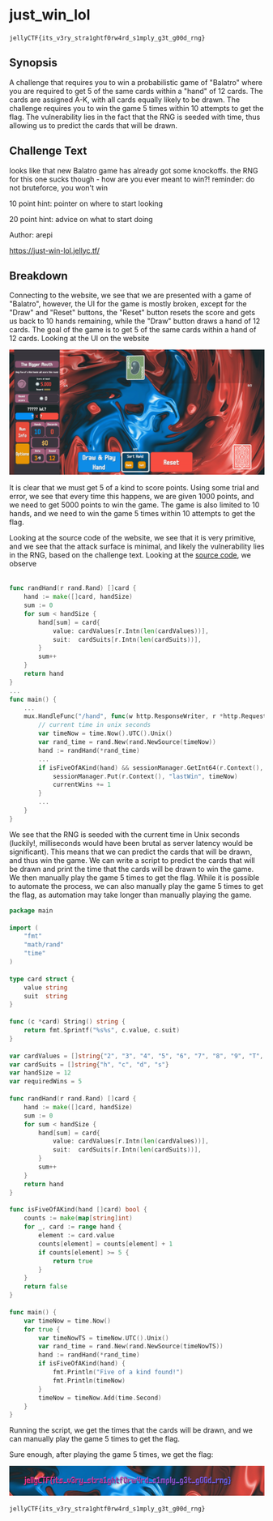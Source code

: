 # just_win_lol
`jellyCTF{its_v3ry_stra1ghtf0rw4rd_s1mply_g3t_g00d_rng}`
## Synopsis
A challenge that requires you to win a probabilistic game of "Balatro" where you are required to get 5 of the same cards within a "hand" of 12 cards. The cards are assigned A-K, with all cards equally likely to be drawn. The challenge requires you to win the game 5 times within 10 attempts to get the flag. The vulnerability lies in the fact that the RNG is seeded with time, thus allowing us to predict the cards that will be drawn.
## Challenge Text
looks like that new Balatro game has already got some knockoffs. the RNG for this one sucks though - how are you ever meant to win?! reminder: do not bruteforce, you won't win

10 point hint: pointer on where to start looking

20 point hint: advice on what to start doing

Author: arepi

https://just-win-lol.jellyc.tf/

## Breakdown
Connecting to the website, we see that we are presented with a game of "Balatro", however, the UI for the game is mostly broken, except for the "Draw" and "Reset" buttons, the "Reset" button resets the score and gets us back to 10 hands remaining, while the "Draw" button draws a hand of 12 cards. The goal of the game is to get 5 of the same cards within a hand of 12 cards. Looking at the UI on the website

![just_win_lol_1](/assets/just_win_lol_1.png)

It is clear that we must get 5 of a kind to score points. Using some trial and error, we see that every time this happens, we are given 1000 points, and we need to get 5000 points to win the game. The game is also limited to 10 hands, and we need to win the game 5 times within 10 attempts to get the flag.

Looking at the source code of the website, we see that it is very primitive, and we see that the attack surface is minimal, and likely the vulnerability lies in the RNG, based on the challenge text. Looking at the [source code](/assets/just_win_lol.go), we observe
```go

func randHand(r rand.Rand) []card {
	hand := make([]card, handSize)
	sum := 0
	for sum < handSize {
		hand[sum] = card{
			value: cardValues[r.Intn(len(cardValues))],
			suit:  cardSuits[r.Intn(len(cardSuits))],
		}
		sum++
	}
	return hand
}
...
func main() {
    ...
    mux.HandleFunc("/hand", func(w http.ResponseWriter, r *http.Request) {
        // current time in unix seconds
		var timeNow = time.Now().UTC().Unix()
		var rand_time = rand.New(rand.NewSource(timeNow))
		hand := randHand(*rand_time)
        ...
        if isFiveOfAKind(hand) && sessionManager.GetInt64(r.Context(), "lastWin") < timeNow {
			sessionManager.Put(r.Context(), "lastWin", timeNow)
			currentWins += 1
		}
        ...
    }
}
```
We see that the RNG is seeded with the current time in Unix seconds (luckily!, milliseconds would have been brutal as server latency would be significant). This means that we can predict the cards that will be drawn, and thus win the game. We can write a script to predict the cards that will be drawn and print the time that the cards will be drawn to win the game. We then manually play the game 5 times to get the flag. While it is possible to automate the process, we can also manually play the game 5 times to get the flag, as automation may take longer than manually playing the game.

```go
package main

import (
	"fmt"
	"math/rand"
	"time"
)

type card struct {
	value string
	suit  string
}

func (c *card) String() string {
	return fmt.Sprintf("%s%s", c.value, c.suit)
}

var cardValues = []string{"2", "3", "4", "5", "6", "7", "8", "9", "T", "J", "Q", "K", "A"}
var cardSuits = []string{"h", "c", "d", "s"}
var handSize = 12
var requiredWins = 5

func randHand(r rand.Rand) []card {
	hand := make([]card, handSize)
	sum := 0
	for sum < handSize {
		hand[sum] = card{
			value: cardValues[r.Intn(len(cardValues))],
			suit:  cardSuits[r.Intn(len(cardSuits))],
		}
		sum++
	}
	return hand
}

func isFiveOfAKind(hand []card) bool {
	counts := make(map[string]int)
	for _, card := range hand {
		element := card.value
		counts[element] = counts[element] + 1
		if counts[element] >= 5 {
			return true
		}
	}
	return false
}

func main() {
	var timeNow = time.Now()
	for true {
		var timeNowTS = timeNow.UTC().Unix()
		var rand_time = rand.New(rand.NewSource(timeNowTS))
		hand := randHand(*rand_time)
		if isFiveOfAKind(hand) {
			fmt.Println("Five of a kind found!")
			fmt.Println(timeNow)
		}
		timeNow = timeNow.Add(time.Second)
	}
}
```

Running the script, we get the times that the cards will be drawn, and we can manually play the game 5 times to get the flag.

Sure enough, after playing the game 5 times, we get the flag:

![just_win_lol_flag](/assets/just_win_lol_flag.png)

```
jellyCTF{its_v3ry_stra1ghtf0rw4rd_s1mply_g3t_g00d_rng}
```
